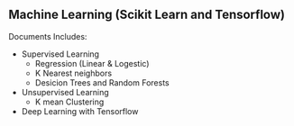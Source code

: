 ## Machine Learning (Scikit Learn and Tensorflow)
Documents Includes:
* Supervised Learning
  * Regression (Linear & Logestic)
  * K Nearest neighbors
  * Desicion Trees and Random Forests
* Unsupervised Learning
  * K mean Clustering
* Deep Learning with Tensorflow
